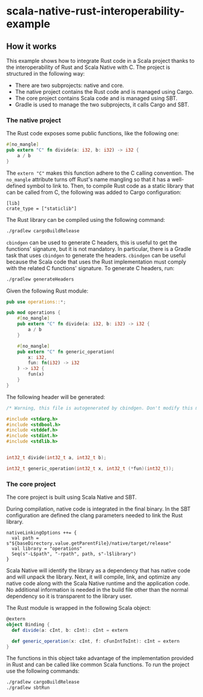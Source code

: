 # scala-native-rust-interoperability-example

## How it works

This example shows how to integrate Rust code in a Scala project thanks to the interoperability of Rust and Scala Native with C.
The project is structured in the following way:

- There are two subprojects: native and core.
- The native project contains the Rust code and is managed using Cargo.
- The core project contains Scala code and is managed using SBT.
- Gradle is used to manage the two subprojects, it calls Cargo and SBT.

### The native project

The Rust code exposes some public functions, like the following one:

```rust
#[no_mangle]
pub extern "C" fn divide(a: i32, b: i32) -> i32 {
    a / b
}

```
The `extern "C"` makes this function adhere to the C calling convention. The `no_mangle` attribute turns off Rust's name mangling so that it has a well-defined symbol to link to. Then, to compile Rust code as a static library that can be called from C, the following was added to Cargo configuration:

```
[lib]
crate_type = ["staticlib"]
```

The Rust library can be compiled using the following command:

```bash
./gradlew cargoBuildRelease
```

`cbindgen` can be used to generate C headers, this is useful to get the functions' signature, but it is not mandatory. In particular, there is a Gradle task that uses `cbindgen` to generate the headers.
`cbindgen` can be useful because the Scala code that uses the Rust implementation must comply with the related C functions' signature.
To generate C headers, run:

```bash
./gradlew generateHeaders
```

Given the following Rust module:

```rust
pub use operations::*;

pub mod operations {
    #[no_mangle]
    pub extern "C" fn divide(a: i32, b: i32) -> i32 {
        a / b
    }

    #[no_mangle]
    pub extern "C" fn generic_operation(
        x: i32,
        fun: fn(i32) -> i32
    ) -> i32 {
        fun(x)
    }
}
```

The following header will be generated:

```c
/* Warning, this file is autogenerated by cbindgen. Don't modify this manually. */

#include <stdarg.h>
#include <stdbool.h>
#include <stddef.h>
#include <stdint.h>
#include <stdlib.h>


int32_t divide(int32_t a, int32_t b);

int32_t generic_operation(int32_t x, int32_t (*fun)(int32_t));

```

### The core project

The core project is built using Scala Native and SBT.

During compilation, native code is integrated in the final binary. 
In the SBT configuration are defined the clang parameters needed to link the Rust library.

```
nativeLinkingOptions ++= {
  val path = s"${baseDirectory.value.getParentFile}/native/target/release"
  val library = "operations"
  Seq(s"-L$path", "-rpath", path, s"-l$library")
}
```

Scala Native will identify the library as a dependency that has native code and will unpack the library. Next, it will compile, link, and optimize any native code along with the Scala Native runtime and the application code. No additional information is needed in the build file other than the normal dependency so it is transparent to the library user.

The Rust module is wrapped in the following Scala object:

```scala
@extern
object Binding {
  def divide(a: cInt, b: cInt): cInt = extern

  def generic_operation(x: cInt, f: cFunIntToInt): cInt = extern
}
```

The functions in this object take advantage of the implementation provided in Rust and can be called like common Scala functions.
To run the project use the following commands:

```bash
./gradlew cargoBuildRelease
./gradlew sbtRun
```
